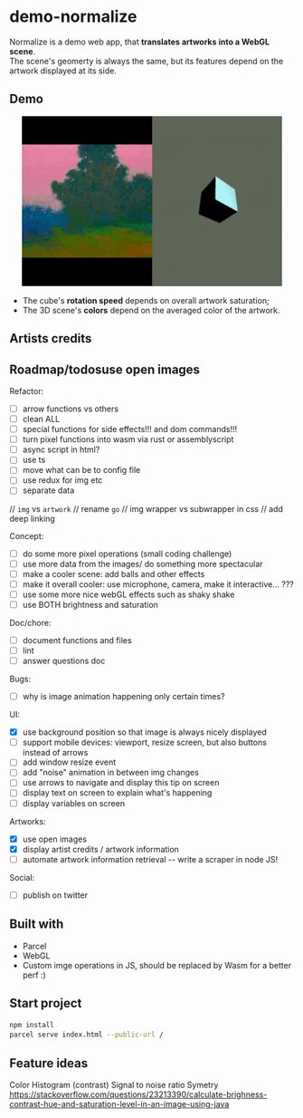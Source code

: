 # demo-normalize

Normalize is a demo web app, that **translates artworks into a WebGL scene**.  
The scene's geomerty is always the same, but its features depend on the artwork displayed at its side.

## Demo
<p align="center">
<img width="460" height="300" src="https://raw.githubusercontent.com/maudnals/demo-normalize/49012eecbb96275fca056bcb259be0e034c34813/doc/demo.gif">
</p>

* The cube's **rotation speed** depends on overall artwork saturation;
* The 3D scene's **colors** depend on the averaged color of the artwork.  

## Artists credits

## Roadmap/todosuse open images

Refactor:

* [ ] arrow functions vs others
* [ ] clean ALL
* [ ] special functions for side effects!!! and dom commands!!!
* [ ] turn pixel functions into wasm via rust or assemblyscript
* [ ] async script in html?
* [ ] use ts
* [ ] move what can be to config file
* [ ] use redux for img etc
* [ ] separate data

// `img` vs `artwork`
// rename `go`
// img wrapper vs subwrapper in css
// add deep linking

Concept:

* [ ] do some more pixel operations (small coding challenge)
* [ ] use more data from the images/ do something more spectacular 
* [ ] make a cooler scene: add balls and other effects
* [ ] make it overall cooler: use microphone, camera, make it interactive... ???
* [ ] use some more nice webGL effects such as shaky shake
* [ ] use BOTH brightness and saturation

Doc/chore:

* [ ] document functions and files
* [ ] lint
* [ ] answer questions doc

Bugs:

* [ ] why is image animation happening only certain times?

UI:

* [x] use background position so that image is always nicely displayed
* [ ] support mobile devices: viewport, resize screen, but also buttons instead of arrows
* [ ] add window resize event
* [ ] add "noise" animation in between img changes
* [ ] use arrows to navigate and display this tip on screen
* [ ] display text on screen to explain what's happening
* [ ] display variables on screen

Artworks:

* [x] use open images
* [x] display artist credits  / artwork information
* [ ] automate artwork information retrieval -- write a scraper in node JS!

Social:

* [ ] publish on twitter

## Built with

* Parcel
* WebGL
* Custom imge operations in JS, should be replaced by Wasm for a better perf :)

## Start project

```bash
npm install
parcel serve index.html --public-url /
```

## Feature ideas

Color
Histogram (contrast)
Signal to noise ratio
Symetry
https://stackoverflow.com/questions/23213390/calculate-brighness-contrast-hue-and-saturation-level-in-an-image-using-java
